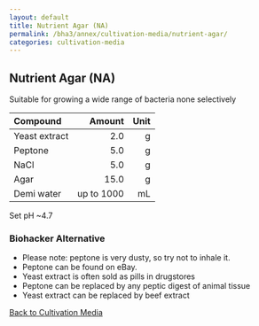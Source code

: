 ```yaml
---
layout: default
title: Nutrient Agar (NA)
permalink: /bha3/annex/cultivation-media/nutrient-agar/
categories: cultivation-media
---
```


## Nutrient Agar (NA)

Suitable for growing a wide range of bacteria none selectively

|Compound| Amount | Unit |
|:-------|-------:|-----:|
|Yeast extract|2.0|g|
|Peptone|5.0|g|
|NaCl|5.0|g|
|Agar|15.0|g|
|Demi water| up to 1000|mL|

Set pH ~4.7 

### Biohacker Alternative

* Please note: peptone is very dusty, so try not to inhale it.
* Peptone can be found on eBay.
* Yeast extract is often sold as pills in drugstores
* Peptone can be replaced by any peptic digest of animal tissue
* Yeast extract can be replaced by beef extract

[Back to Cultivation Media](/bha3/annex/cultivation-media/)
